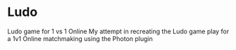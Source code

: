 # Ludo
Ludo game for 1 vs 1 Online
My attempt in recreating the Ludo game play for a 1v1 Online matchmaking using the Photon plugin
